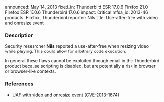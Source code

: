 announced: May 14, 2013
fixed_in: Thunderbird ESR 17.0.6
          Firefox 21.0
          Firefox ESR 17.0.6
          Thunderbird 17.0.6
impact: Critical
mfsa_id: 2013-46
products: Firefox, Thunderbird
reporter: Nils
title: Use-after-free with video and onresize event

<h3>Description</h3>

<p>Security researcher <strong>Nils</strong> reported a use-after-free when
resizing video while playing. This could allow for arbitrary code execution.
</p>

<p class="note">In general these flaws cannot be exploited through email in the
Thunderbird product because scripting is disabled, but are
potentially a risk in browser or browser-like contexts.</p>


<h3>References</h3>

<ul>
  <li><a href="https://bugzilla.mozilla.org/show_bug.cgi?id=860971">
       UAF with video and onresize event</a> (<a href="http://cve.mitre.org/cgi-bin/cvename.cgi?name=CVE-2013-1674" class="ex-ref">CVE-2013-1674</a>)</li>
</ul>



